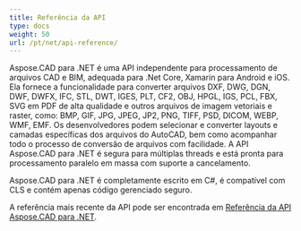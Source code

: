 ```yaml
---
title: Referência da API
type: docs
weight: 50
url: /pt/net/api-reference/
---
```


Aspose.CAD para .NET é uma API independente para processamento de arquivos CAD e BIM, adequada para .Net Core, Xamarin para Android e iOS.
Ela fornece a funcionalidade para converter arquivos DXF, DWG, DGN, DWF, DWFX, IFC, STL, DWT, IGES, PLT, CF2, OBJ, HPGL, IGS, PCL, FBX, SVG em PDF de alta qualidade e outros arquivos de imagem vetoriais e raster, como: BMP, GIF, JPG, JPEG, JP2, PNG, TIFF, PSD, DICOM, WEBP, WMF, EMF.
Os desenvolvedores podem selecionar e converter layouts e camadas específicas dos arquivos do AutoCAD, bem como acompanhar todo o processo de conversão de arquivos com facilidade.
A API Aspose.CAD para .NET é segura para múltiplas threads e está pronta para processamento paralelo em massa com suporte a cancelamento.

Aspose.CAD para .NET é completamente escrito em C#, é compatível com CLS e contém apenas código gerenciado seguro.

A referência mais recente da API pode ser encontrada em [Referência da API Aspose.CAD para .NET](https://reference.aspose.com/cad/net/).
